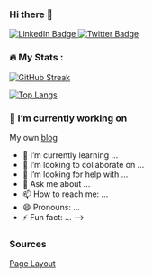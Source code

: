 ### Hi there 👋

<div id="badges">
  <a href="https://www.linkedin.com/in/robertmei%C3%9Fner">
    <img src="https://img.shields.io/badge/LinkedIn-blue?style=for-the-badge&logo=linkedin&logoColor=white" alt="LinkedIn Badge"/>
  </a>
  <a href="[your-twitter-URL](https://twitter.com/RobertFPresent)">
    <img src="https://img.shields.io/badge/Twitter-blue?style=for-the-badge&logo=twitter&logoColor=white" alt="Twitter Badge"/>
  </a>
</div>
<img src="https://komarev.com/ghpvc/?username=RMeissnerCC&style=flat-square&color=blue" alt=""/>

### :fire: My Stats :

[![GitHub Streak](http://github-readme-streak-stats.herokuapp.com?user=RMeissnerCC&theme=dark&background=000000)](https://git.io/streak-stats)

[![Top Langs](https://github-readme-stats.vercel.app/api/top-langs/?username=RMeissnerCC&layout=compact&theme=vision-friendly-dark)](https://github.com/anuraghazra/github-readme-stats)

### 🔭 I’m currently working on 

My own [blog](http://robertforpresent.de/)


- 🌱 I’m currently learning ...
- 👯 I’m looking to collaborate on ...
- 🤔 I’m looking for help with ...
- 💬 Ask me about ...
- 📫 How to reach me: ...
- 😄 Pronouns: ...
- ⚡ Fun fact: ...
-->

### Sources

[Page Layout](https://www.sitepoint.com/github-profile-readme/)
